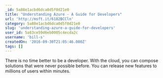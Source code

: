 ```yaml
---
_id: 5a88e1acbd6dca0d5f0d21e0
title: "Understanding Azure - A Guide for Developers"
url: 'http://msft.it/6182BCCln'
category: 5a88e1acbd6dca0d5f0d21e0
slug: 'understanding-azure-a-guide-for-developers'
user_id: 5a83ce59d6eb0005c4ecda2c
username: 'bill-s'
createdOn: '2016-09-30T21:05:46.000Z'
tags: []
---
```


There is no time better to be a developer. With the cloud, you can compose solutions that were never possible before. You can release new features to millions of users within minutes.
